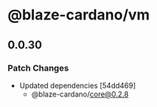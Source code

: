 # @blaze-cardano/vm

## 0.0.30

### Patch Changes

- Updated dependencies [54dd469]
  - @blaze-cardano/core@0.2.8
